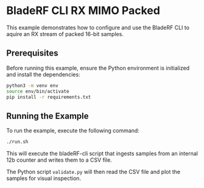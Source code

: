 # BladeRF CLI RX MIMO Packed

This example demonstrates how to configure and use the BladeRF CLI to aquire an RX stream of packed 16-bit samples.

## Prerequisites

Before running this example, ensure the Python environment is initialized and install the dependencies:

```bash
python3 -m venv env
source env/bin/activate
pip install -r requirements.txt
```

## Running the Example

To run the example, execute the following command:

```bash
./run.sh
```

This will execute the bladeRF-cli script that ingests samples from an internal 12b counter and writes them to a CSV file.

The Python script `validate.py` will then read the CSV file and plot the samples for visual inspection.
